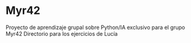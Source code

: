 # Myr42
Proyecto de aprendizaje grupal sobre Python/IA exclusivo para el grupo Myr42
Directorio para los ejercicios de Lucía
